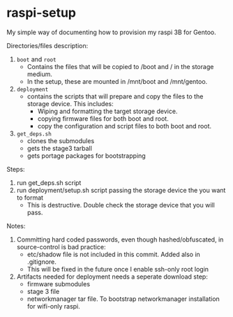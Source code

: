 # raspi-setup

My simple way of documenting how to provision my raspi 3B for Gentoo.

Directories/files description:
1) `boot` and `root`
    - Contains the files that will be copied to /boot and / in the storage medium.
    - In the setup, these are mounted in /mnt/boot and /mnt/gentoo.
2) `deployment`
    - contains the scripts that will prepare and copy the files to the storage device. This includes:
        - Wiping and formatting the target storage device.
        - copying firmware files for both boot and root.
        - copy the configuration and script files to both boot and root.
3) `get_deps.sh`
    - clones the submodules
    - gets the stage3 tarball
    - gets portage packages for bootstrapping

Steps:
1) run get_deps.sh script
2) run deployment/setup.sh script passing the storage device the you want to format
    - This is destructive. Double check the storage device that you will pass.

Notes:
1) Committing hard coded passwords, even though hashed/obfuscated, in source-control is bad practice:
    - etc/shadow file is not included in this commit. Added also in .gitignore.
    - This will be fixed in the future once I enable ssh-only root login
2) Artifacts needed for deployment needs a seperate download step:
    - firmware submodules
    - stage 3 file
    - networkmanager tar file. To bootstrap networkmanager installation for wifi-only raspi.
